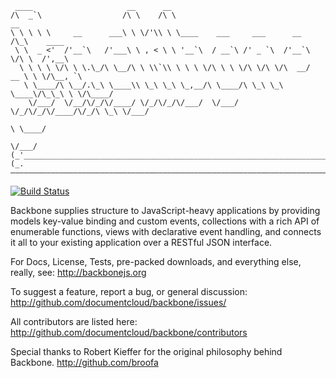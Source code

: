      ____                     __      __                                                 
    /\  _`\                  /\ \    /\ \                                   __           
    \ \ \ \ \     __      ___\ \ \/'\\ \ \____    ___     ___      __      /\_\    ____  
     \ \  _ <'  /'__`\   /'___\ \ , < \ \ '__`\  / __`\ /' _ `\  /'__`\    \/\ \  /',__\ 
      \ \ \ \ \/\ \ \.\_/\ \__/\ \ \\`\\ \ \ \ \/\ \ \ \/\ \/\ \/\  __/  __ \ \ \/\__, `\
       \ \____/\ \__/.\_\ \____\\ \_\ \_\ \_,__/\ \____/\ \_\ \_\ \____\/\_\_\ \ \/\____/
        \/___/  \/__/\/_/\/____/ \/_/\/_/\/___/  \/___/  \/_/\/_/\/____/\/_/\ \_\ \/___/ 
                                                                           \ \____/      
                                                                            \/___/       
    (_'_______________________________________________________________________________'_)
    (_.———————————————————————————————————————————————————————————————————————————————._)
                                               
                                              
[![Build Status](https://travis-ci.org/documentcloud/backbone.png)](https://travis-ci.org/documentcloud/backbone)

Backbone supplies structure to JavaScript-heavy applications by providing models key-value binding and custom events, collections with a rich API of enumerable functions, views with declarative event handling, and connects it all to your existing application over a RESTful JSON interface.

For Docs, License, Tests, pre-packed downloads, and everything else, really, see:
http://backbonejs.org

To suggest a feature, report a bug, or general discussion:
http://github.com/documentcloud/backbone/issues/

All contributors are listed here:
http://github.com/documentcloud/backbone/contributors

Special thanks to Robert Kieffer for the original philosophy behind Backbone. 
http://github.com/broofa

